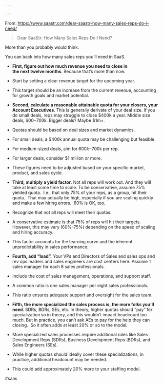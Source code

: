 ```yaml
---

---
```


From: https://www.saastr.com/dear-saastr-how-many-sales-reps-do-i-need/

> Dear SaaStr: How Many Sales Reps Do I Need?

More than you probably would think.

You can back into how many sales reps you’ll need in SaaS.

-   **First, figure out how much revenue you need to close in the next twelve months**. Because that’s more than now.

   - Start by setting a clear revenue target for the upcoming year.
   - This target should be an increase from the current revenue, accounting for growth goals and market potential.

-   **Second, calculate a reasonable attainable quota for your closers, your Account Executives**. This is generally derivate of your deal size. If you do small deals, reps may struggle to close $400k a year. Middle size deals, $600-$700k. Bigger deals? Maybe $1m+.

   - Quotas should be based on deal sizes and market dynamics.
   - For small deals, a $400k annual quota may be challenging but feasible.
   - For medium-sized deals, aim for $600k-$700k per rep.
   - For larger deals, consider $1 million or more.
   - These figures need to be adjusted based on your specific market, product, and sales cycle.

-   **Third, multiply a yield factor.** Not all reps will work out. And they will take at least some time to scale. To be conservative, assume 75% yielded quota.  I.e., that only 75% of your reps, as a group, hit their quota.  That may actually be high, especially if you are scaling quickly and make a few hiring errors.  60% is OK, too.

   - Recognize that not all reps will meet their quotas.
   - A conservative estimate is that 75% of reps will hit their targets. However, this may vary (60%-75%) depending on the speed of scaling and hiring accuracy.
   - This factor accounts for the learning curve and the inherent unpredictability in sales performance.

-   **Fourth, add “load”.** Your VPs and Directors of Sales and sales ops and rev ops leaders and sales engineers are cost centers here. Assume 1 sales manager for each 8 sales professionals.

   - Include the cost of sales management, operations, and support staff.
   - A common ratio is one sales manager per eight sales professionals.
   - This ratio ensures adequate support and oversight for the sales team.

-   **Fifth, the more specialized the sales process is, the more folks you’ll need**. SDRs, BDRs, SEs, etc. In theory, higher quotas should “pay” for specialization so in theory, and this wouldn’t impact headcount too much. But in practice, you can’t ask AEs to pay for the help they can closing.  So it often adds at least 20% or so to the model.

   - More specialized sales processes require additional roles like Sales Development Reps (SDRs), Business Development Reps (BDRs), and Sales Engineers (SEs).
   - While higher quotas should ideally cover these specializations, in practice, additional headcount may be needed.
   - This could add approximately 20% more to your staffing model.

<!-- Keywords -->
#saas
<!-- /Keywords -->
